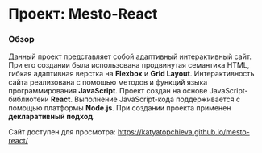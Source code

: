 # Проект: Mesto-React

### Обзор
Данный проект представляет собой адаптивный интерактивный сайт. При его создании была использована продвинутая семантика HTML, гибкая адаптивная верстка на __Flexbox__ и __Grid Layout__.  Интерактивность сайта реализована с помощью методов и функций языка программирования __JavaScript__. 
  Проект создан на основе JavaScript-библиотеки __React__. Выполнение JavaScript-кода поддерживается с помощью платформы __Node.js__. При создании проекта применен __декларативный подход__.

Сайт доступен для просмотра: https://katyatopchieva.github.io/mesto-react/
